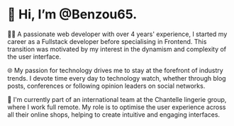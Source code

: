 # 👋 Hi, I’m @Benzou65.
👨‍💻 A passionate web developer with over 4 years' experience, I started my career as a Fullstack developer before specialising in Frontend. This transition was motivated by my interest in the dynamism and complexity of the user interface.

🌐 My passion for technology drives me to stay at the forefront of industry trends. I devote time every day to technology watch, whether through blog posts, conferences or following opinion leaders on social networks.

🏢 I'm currently part of an international team at the Chantelle lingerie group, where I work full remote. My role is to optimise the user experience across all their online shops, helping to create intuitive and engaging interfaces.
